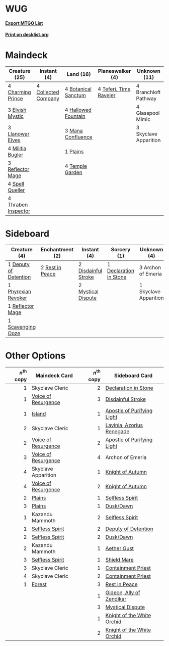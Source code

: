 # WUG

#### [Export MTGO List](../collection/WUG/WUG.txt)
#### [Print on decklist.org](http://decklist.org/?deckmain=4%09Botanical%20Sanctum%0A4%09Branchloft%20Pathway%0A4%09Charming%20Prince%0A4%09Collected%20Company%0A3%09Elvish%20Mystic%0A4%09Glasspool%20Mimic%0A4%09Hallowed%20Fountain%0A3%09Llanowar%20Elves%0A3%09Mana%20Confluence%0A4%09Militia%20Bugler%0A1%09Plains%0A3%09Reflector%20Mage%0A3%09Skyclave%20Apparition%0A4%09Spell%20Queller%0A4%09Teferi,%20Time%20Raveler%0A4%09Temple%20Garden%0A4%09Thraben%20Inspector&deckside=3%09Archon%20of%20Emeria%0A1%09Declaration%20in%20Stone%0A1%09Deputy%20of%20Detention%0A2%09Disdainful%20Stroke%0A2%09Mystical%20Dispute%0A1%09Phyrexian%20Revoker%0A1%09Reflector%20Mage%0A2%09Rest%20in%20Peace%0A1%09Scavenging%20Ooze%0A1%09Skyclave%20Apparition)
# Maindeck

|                                        Creature (25)                                         |                                         Instant (4)                                          |                                          Land (16)                                           |                                        Planeswalker (4)                                         |    Unknown (11)     |
|----------------------------------------------------------------------------------------------|----------------------------------------------------------------------------------------------|----------------------------------------------------------------------------------------------|-------------------------------------------------------------------------------------------------|---------------------|
|4 [Charming Prince](http://gatherer.wizards.com/Pages/Card/Details.aspx?multiverseid=472970)  |4 [Collected Company](http://gatherer.wizards.com/Pages/Card/Details.aspx?multiverseid=394519)|4 [Botanical Sanctum](http://gatherer.wizards.com/Pages/Card/Details.aspx?multiverseid=417817)|4 [Teferi, Time Raveler](http://gatherer.wizards.com/Pages/Card/Details.aspx?multiverseid=461148)|4 Branchloft Pathway |
|3 [Elvish Mystic](http://gatherer.wizards.com/Pages/Card/Details.aspx?multiverseid=389499)    |                                                                                              |4 [Hallowed Fountain](http://gatherer.wizards.com/Pages/Card/Details.aspx?multiverseid=97071) |                                                                                                 |4 Glasspool Mimic    |
|3 [Llanowar Elves](http://gatherer.wizards.com/Pages/Card/Details.aspx?multiverseid=129626)   |                                                                                              |3 [Mana Confluence](http://gatherer.wizards.com/Pages/Card/Details.aspx?multiverseid=409573)  |                                                                                                 |3 Skyclave Apparition|
|4 [Militia Bugler](http://gatherer.wizards.com/Pages/Card/Details.aspx?multiverseid=447165)   |                                                                                              |1 [Plains](http://gatherer.wizards.com/Pages/Card/Details.aspx?multiverseid=439856)           |                                                                                                 |                     |
|3 [Reflector Mage](http://gatherer.wizards.com/Pages/Card/Details.aspx?multiverseid=407667)   |                                                                                              |4 [Temple Garden](http://gatherer.wizards.com/Pages/Card/Details.aspx?multiverseid=405112)    |                                                                                                 |                     |
|4 [Spell Queller](http://gatherer.wizards.com/Pages/Card/Details.aspx?multiverseid=414494)    |                                                                                              |                                                                                              |                                                                                                 |                     |
|4 [Thraben Inspector](http://gatherer.wizards.com/Pages/Card/Details.aspx?multiverseid=409784)|                                                                                              |                                                                                              |                                                                                                 |                     |


# Sideboard

|                                          Creature (4)                                          |                                     Enchantment (2)                                      |                                         Instant (4)                                          |                                           Sorcery (1)                                           |     Unknown (4)     |
|------------------------------------------------------------------------------------------------|------------------------------------------------------------------------------------------|----------------------------------------------------------------------------------------------|-------------------------------------------------------------------------------------------------|---------------------|
|1 [Deputy of Detention](http://gatherer.wizards.com/Pages/Card/Details.aspx?multiverseid=457309)|2 [Rest in Peace](http://gatherer.wizards.com/Pages/Card/Details.aspx?multiverseid=442021)|2 [Disdainful Stroke](http://gatherer.wizards.com/Pages/Card/Details.aspx?multiverseid=420705)|1 [Declaration in Stone](http://gatherer.wizards.com/Pages/Card/Details.aspx?multiverseid=409750)|3 Archon of Emeria   |
|1 [Phyrexian Revoker](http://gatherer.wizards.com/Pages/Card/Details.aspx?multiverseid=383343)  |                                                                                          |2 [Mystical Dispute](http://gatherer.wizards.com/Pages/Card/Details.aspx?multiverseid=473020) |                                                                                                 |1 Skyclave Apparition|
|1 [Reflector Mage](http://gatherer.wizards.com/Pages/Card/Details.aspx?multiverseid=407667)     |                                                                                          |                                                                                              |                                                                                                 |                     |
|1 [Scavenging Ooze](http://gatherer.wizards.com/Pages/Card/Details.aspx?multiverseid=420783)    |                                                                                          |                                                                                              |                                                                                                 |                     |


# Other Options

|*n*<sup>th</sup> copy|                                        Maindeck Card                                         |*n*<sup>th</sup> copy|                                           Sideboard Card                                            |
|--------------------:|----------------------------------------------------------------------------------------------|--------------------:|-----------------------------------------------------------------------------------------------------|
|                    1|Skyclave Cleric                                                                               |                    2|[Declaration in Stone](http://gatherer.wizards.com/Pages/Card/Details.aspx?multiverseid=409750)      |
|                    1|[Voice of Resurgence](http://gatherer.wizards.com/Pages/Card/Details.aspx?multiverseid=368951)|                    3|[Disdainful Stroke](http://gatherer.wizards.com/Pages/Card/Details.aspx?multiverseid=420705)         |
|                    1|[Island](http://gatherer.wizards.com/Pages/Card/Details.aspx?multiverseid=439857)             |                    1|[Apostle of Purifying Light](http://gatherer.wizards.com/Pages/Card/Details.aspx?multiverseid=466760)|
|                    2|Skyclave Cleric                                                                               |                    1|[Lavinia, Azorius Renegade](http://gatherer.wizards.com/Pages/Card/Details.aspx?multiverseid=457333) |
|                    2|[Voice of Resurgence](http://gatherer.wizards.com/Pages/Card/Details.aspx?multiverseid=368951)|                    2|[Apostle of Purifying Light](http://gatherer.wizards.com/Pages/Card/Details.aspx?multiverseid=466760)|
|                    3|[Voice of Resurgence](http://gatherer.wizards.com/Pages/Card/Details.aspx?multiverseid=368951)|                    4|Archon of Emeria                                                                                     |
|                    4|Skyclave Apparition                                                                           |                    1|[Knight of Autumn](http://gatherer.wizards.com/Pages/Card/Details.aspx?multiverseid=452933)          |
|                    4|[Voice of Resurgence](http://gatherer.wizards.com/Pages/Card/Details.aspx?multiverseid=368951)|                    2|[Knight of Autumn](http://gatherer.wizards.com/Pages/Card/Details.aspx?multiverseid=452933)          |
|                    2|[Plains](http://gatherer.wizards.com/Pages/Card/Details.aspx?multiverseid=439856)             |                    1|[Selfless Spirit](http://gatherer.wizards.com/Pages/Card/Details.aspx?multiverseid=414332)           |
|                    3|[Plains](http://gatherer.wizards.com/Pages/Card/Details.aspx?multiverseid=439856)             |                    1|[Dusk/Dawn](http://gatherer.wizards.com/Pages/Card/Details.aspx?multiverseid=426912)                 |
|                    1|Kazandu Mammoth                                                                               |                    2|[Selfless Spirit](http://gatherer.wizards.com/Pages/Card/Details.aspx?multiverseid=414332)           |
|                    1|[Selfless Spirit](http://gatherer.wizards.com/Pages/Card/Details.aspx?multiverseid=414332)    |                    2|[Deputy of Detention](http://gatherer.wizards.com/Pages/Card/Details.aspx?multiverseid=457309)       |
|                    2|[Selfless Spirit](http://gatherer.wizards.com/Pages/Card/Details.aspx?multiverseid=414332)    |                    2|[Dusk/Dawn](http://gatherer.wizards.com/Pages/Card/Details.aspx?multiverseid=426912)                 |
|                    2|Kazandu Mammoth                                                                               |                    1|[Aether Gust](http://gatherer.wizards.com/Pages/Card/Details.aspx?multiverseid=466796)               |
|                    3|[Selfless Spirit](http://gatherer.wizards.com/Pages/Card/Details.aspx?multiverseid=414332)    |                    1|[Shield Mare](http://gatherer.wizards.com/Pages/Card/Details.aspx?multiverseid=447173)               |
|                    3|Skyclave Cleric                                                                               |                    1|[Containment Priest](http://gatherer.wizards.com/Pages/Card/Details.aspx?multiverseid=389470)        |
|                    4|Skyclave Cleric                                                                               |                    2|[Containment Priest](http://gatherer.wizards.com/Pages/Card/Details.aspx?multiverseid=389470)        |
|                    1|[Forest](http://gatherer.wizards.com/Pages/Card/Details.aspx?multiverseid=439860)             |                    3|[Rest in Peace](http://gatherer.wizards.com/Pages/Card/Details.aspx?multiverseid=442021)             |
|                     |                                                                                              |                    1|[Gideon, Ally of Zendikar](http://gatherer.wizards.com/Pages/Card/Details.aspx?multiverseid=401897)  |
|                     |                                                                                              |                    3|[Mystical Dispute](http://gatherer.wizards.com/Pages/Card/Details.aspx?multiverseid=473020)          |
|                     |                                                                                              |                    1|[Knight of the White Orchid](http://gatherer.wizards.com/Pages/Card/Details.aspx?multiverseid=178094)|
|                     |                                                                                              |                    2|[Knight of the White Orchid](http://gatherer.wizards.com/Pages/Card/Details.aspx?multiverseid=178094)|

